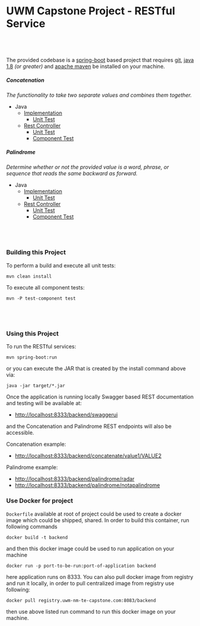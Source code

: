 # UWM Capstone Project - RESTful Service

&nbsp;
----

The provided codebase is a [spring-boot](https://projects.spring.io/spring-boot/) based project that requires [git](https://git-scm.com/downloads), 
[java 1.8](http://www.oracle.com/technetwork/java/javase/downloads/jdk8-downloads-2133151.html) _(or greater)_ and 
[apache maven](https://maven.apache.org/download.cgi) be installed on your machine.

##### Concatenation
_The functionality to take two separate values and combines them together._
* Java 
    * [Implementation](https://gitlab.uwm-nm-te-capstone.com/uwm-capstone-2018/backend/blob/master/src/main/java/edu/uwm/capstone/util/Concatenation.java)
        * [Unit Test](https://gitlab.uwm-nm-te-capstone.com/uwm-capstone-2018/backend/blob/master/src/test/java/edu/uwm/capstone/util/ConcatenationUnitTest.java)
    * [Rest Controller](https://gitlab.uwm-nm-te-capstone.com/uwm-capstone-2018/backend/blob/master/src/main/java/edu/uwm/capstone/controller/ConcatenationRestController.java) 
        * [Unit Test](https://gitlab.uwm-nm-te-capstone.com/uwm-capstone-2018/backend/blob/master/src/test/java/edu/uwm/capstone/controller/ConcatenationRestControllerUnitTest.java)
        * [Component Test](https://gitlab.uwm-nm-te-capstone.com/uwm-capstone-2018/backend/blob/master/src/test-component/java/edu/uwm/capstone/controller/ConcatenationRestControllerComponentTest.java)
        
##### Palindrome
_Determine whether or not the provided value is a word, phrase, or sequence that reads the same backward as forward._
* Java 
    * [Implementation](https://gitlab.uwm-nm-te-capstone.com/uwm-capstone-2018/backend/blob/master/src/main/java/edu/uwm/capstone/util/Palindrome.java)
        * [Unit Test](https://gitlab.uwm-nm-te-capstone.com/uwm-capstone-2018/backend/blob/master/src/test/java/edu/uwm/capstone/util/PalindromeUnitTest.java)
    * [Rest Controller](https://gitlab.uwm-nm-te-capstone.com/uwm-capstone-2018/backend/blob/master/src/main/java/edu/uwm/capstone/controller/PalindromeRestController.java)
        * [Unit Test](https://gitlab.uwm-nm-te-capstone.com/uwm-capstone-2018/backend/blob/master/src/test/java/edu/uwm/capstone/controller/PalindromeRestControllerUnitTest.java)
        * [Component Test](https://gitlab.uwm-nm-te-capstone.com/uwm-capstone-2018/backend/blob/master/src/test-component/java/edu/uwm/capstone/controller/PalindromeRestControllerComponentTest.java)
        
&nbsp;
---

### Building this Project

To perform a build and execute all unit tests:
```
mvn clean install
```

To execute all component tests:
```
mvn -P test-component test
```

&nbsp;
---

### Using this Project

To run the RESTful services:
```
mvn spring-boot:run
```

or you can execute the JAR that is created by the install command above via:
```
java -jar target/*.jar
```

Once the application is running locally Swagger based REST documentation and testing will be available at:
- [http://localhost:8333/backend/swaggerui](http://localhost:8333/backend/swaggerui)

and the Concatenation and Palindrome REST endpoints will also be accessible.

Concatenation example:
- [http://localhost:8333/backend/concatenate/value1/VALUE2](http://localhost:8333/backend/concatenate/value1/VALUE2)

Palindrome example:
- [http://localhost:8333/backend/palindrome/radar](http://localhost:8333/backend/palindrome/radar)
- [http://localhost:8333/backend/palindrome/notapalindrome](http://localhost:8333/backend/palindrome/notapalindrome)


### Use Docker for project 

`Dockerfile` available at root of project could be used to create a docker image which could be shipped, shared. In order to build this container, run following commands

```
docker build -t backend
```
 and then this docker image could be used to run application on your machine                                                                                                                            

```
docker run -p port-to-be-run:port-of-application backend
```

here application runs on 8333. You can also pull docker image from registry and run it locally, in order to pull centralized image from registry use following:

```
docker pull registry.uwm-nm-te-capstone.com:8083/backend

```
then use above listed run command to run this docker image on your machine. 

